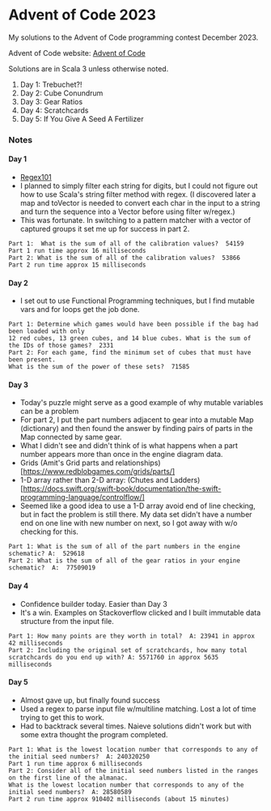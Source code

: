 # Advent of Code 2023
My solutions to the Advent of Code programming contest December 2023.

Advent of Code website:  [Advent of Code](https://adventofcode.com)

Solutions are in Scala 3 unless otherwise noted.

1. Day  1:  Trebuchet?!
2. Day  2:  Cube Conundrum
3. Day  3:  Gear Ratios
4. Day  4:  Scratchcards
5. Day  5:  If You Give A Seed A Fertilizer

### Notes

#### Day 1
- [Regex101](https://regex101.com/)
- I planned to simply filter each string for digits, but I could not figure out how to use Scala's string filter 
method with regex.  (I discovered later a map and toVector is needed to 
convert each char in the input to a string and turn the sequence into 
a Vector before using filter w/regex.)
- This was fortunate.  In switching to a pattern matcher with a vector of 
captured groups it set me up for success in part 2.

```text
Part 1:  What is the sum of all of the calibration values?  54159
Part 1 run time approx 16 milliseconds
Part 2: What is the sum of all of the calibration values?  53866
Part 2 run time approx 15 milliseconds
```
#### Day 2
- I set out to use Functional Programming techniques, but I find mutable vars and for loops get the job done. 

```text
Part 1: Determine which games would have been possible if the bag had been loaded with only
12 red cubes, 13 green cubes, and 14 blue cubes. What is the sum of the IDs of those games?  2331
Part 2: For each game, find the minimum set of cubes that must have been present. 
What is the sum of the power of these sets?  71585
```

#### Day 3
- Today's puzzle might serve as a good example of why mutable variables can be a problem
- For part 2, I put the part numbers adjacent to gear into a mutable Map (dictionary) and then found 
the answer by finding pairs of parts in the Map connected by same gear.
- What I didn't see and didn't think of is what happens when a part number appears more than once in the engine diagram data.
- Grids (Amit's Grid parts and relationships)[https://www.redblobgames.com/grids/parts/]
- 1-D array rather than 2-D array: (Chutes and Ladders)[https://docs.swift.org/swift-book/documentation/the-swift-programming-language/controlflow/]
- Seemed like a good idea to use a 1-D array avoid end of line checking, but 
in fact the problem is still there.  My data set didn't have a  number end on one line 
with new number on next, so I got away with w/o checking for this.

```text
Part 1: What is the sum of all of the part numbers in the engine schematic? A:  529618
Part 2: What is the sum of all of the gear ratios in your engine schematic?  A:  77509019
```

#### Day 4
- Confidence builder today. Easier than Day 3
- It's a win.  Examples on Stackoverflow clicked and I built immutable data structure from the input file.

```text
Part 1: How many points are they worth in total?  A: 23941 in approx 42 milliseconds
Part 2: Including the original set of scratchcards, how many total scratchcards do you end up with? A: 5571760 in approx 5635 milliseconds
```

#### Day 5
- Almost gave up, but finally found success
- Used a regex to parse input file w/multiline matching.  Lost a lot of time trying to get this to work.
- Had to backtrack several times. Naieve solutions didn't work but with some extra thought the program completed.

```text
Part 1: What is the lowest location number that corresponds to any of the initial seed numbers?  A: 240320250
Part 1 run time approx 6 milliseconds
Part 2: Consider all of the initial seed numbers listed in the ranges on the first line of the almanac.
What is the lowest location number that corresponds to any of the initial seed numbers?  A: 28580589
Part 2 run time approx 910402 milliseconds (about 15 minutes)
```
